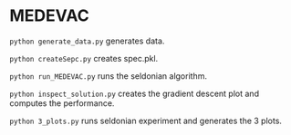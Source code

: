 # MEDEVAC

`
python generate_data.py
` generates data.

`python createSepc.py` creates spec.pkl.

`python run_MEDEVAC.py` runs the seldonian algorithm.

`python inspect_solution.py` creates the gradient descent plot and computes the performance.

`python 3_plots.py` runs seldonian experiment and generates the 3 plots.
